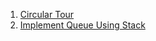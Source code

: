 1. [Circular Tour](https://www.geeksforgeeks.org/problems/circular-tour-1587115620/1)
2. [Implement Queue Using Stack](https://leetcode.com/problems/implement-queue-using-stacks/submissions/1350631531/)
